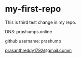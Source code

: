 # my-first-repo

This is third test change in my repo.

DNS: prashumps.online

github username: prashump

prasanthreddy1792@gmail.comm

